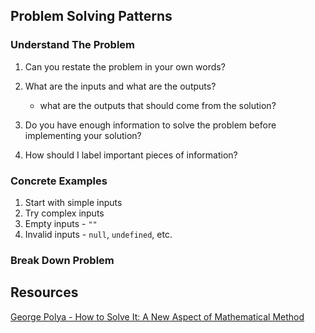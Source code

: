 ## Problem Solving Patterns

### Understand The Problem

1. Can you restate the problem in your own words?

2. What are the inputs and what are the outputs?

   - what are the outputs that should come from the solution?

3. Do you have enough information to solve the problem before implementing your solution?

4. How should I label important pieces of information?

### Concrete Examples

1. Start with simple inputs
2. Try complex inputs
3. Empty inputs - `""`
4. Invalid inputs - `null`, `undefined`, etc.

### Break Down Problem

## Resources

[George Polya - How to Solve It: A New Aspect of Mathematical Method](https://www.amazon.com/How-Solve-Mathematical-Princeton-Science/dp/069111966X)
